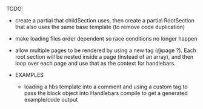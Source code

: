 TODO: 
* create a partial that childSection uses, then create a partial RootSection that also uses the same base template (to remove code duplication)
* make loading files order dependent so race conditions no longer happen 
* allow multiple pages to be rendered by using a new tag (@page ?). Each root section will be nested inside a page (instead of an array), and then loop over each page and use that as the context for handlebars.

* EXAMPLES
  * loading a hbs template into a comment and using a custom tag to pass the block object into Handlebars compile to get a generated example/code output
